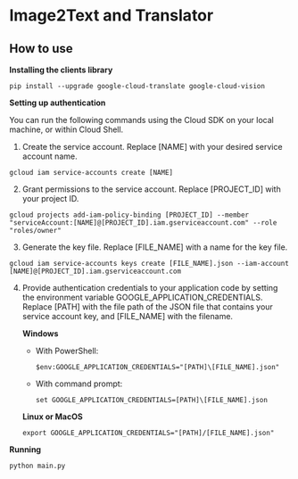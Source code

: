 # Image2Text and Translator
## How to use

**Installing the clients library**
```
pip install --upgrade google-cloud-translate google-cloud-vision
```

**Setting up authentication**

You can run the following commands using the Cloud SDK on your local machine, or within Cloud Shell.
1. Create the service account. Replace [NAME] with your desired service account name.
```
gcloud iam service-accounts create [NAME]
```
2. Grant permissions to the service account. Replace [PROJECT_ID] with your project ID.
```
gcloud projects add-iam-policy-binding [PROJECT_ID] --member "serviceAccount:[NAME]@[PROJECT_ID].iam.gserviceaccount.com" --role "roles/owner"
```
3. Generate the key file. Replace [FILE_NAME] with a name for the key file.
```
gcloud iam service-accounts keys create [FILE_NAME].json --iam-account [NAME]@[PROJECT_ID].iam.gserviceaccount.com
```
4. Provide authentication credentials to your application code by setting the environment variable GOOGLE_APPLICATION_CREDENTIALS. Replace [PATH] with the file path of the JSON file that contains your service account key, and [FILE_NAME] with the filename.

   **Windows**
   - With PowerShell:
     ```
     $env:GOOGLE_APPLICATION_CREDENTIALS="[PATH]\[FILE_NAME].json"
     ```
   - With command prompt:
     ```
     set GOOGLE_APPLICATION_CREDENTIALS=[PATH]\[FILE_NAME].json
     ```
   
   **Linux or MacOS**
     ```
     export GOOGLE_APPLICATION_CREDENTIALS="[PATH]/[FILE_NAME].json"
     ```   

**Running**

`python main.py`
